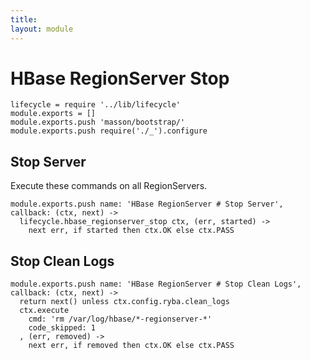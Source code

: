 ```yaml
---
title: 
layout: module
---
```


# HBase RegionServer Stop

    lifecycle = require '../lib/lifecycle'
    module.exports = []
    module.exports.push 'masson/bootstrap/'
    module.exports.push require('./_').configure

## Stop Server

Execute these commands on all RegionServers.

    module.exports.push name: 'HBase RegionServer # Stop Server', callback: (ctx, next) ->
      lifecycle.hbase_regionserver_stop ctx, (err, started) ->
        next err, if started then ctx.OK else ctx.PASS

## Stop Clean Logs

    module.exports.push name: 'HBase RegionServer # Stop Clean Logs', callback: (ctx, next) ->
      return next() unless ctx.config.ryba.clean_logs
      ctx.execute
        cmd: 'rm /var/log/hbase/*-regionserver-*'
        code_skipped: 1
      , (err, removed) ->
        next err, if removed then ctx.OK else ctx.PASS
